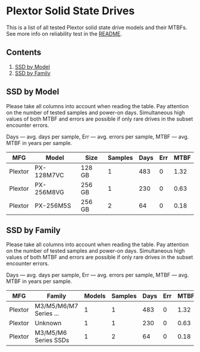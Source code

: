 Plextor Solid State Drives
==========================

This is a list of all tested Plextor solid state drive models and their MTBFs. See
more info on reliability test in the [README](https://github.com/bsdhw/SMART).

Contents
--------

1. [ SSD by Model  ](#ssd-by-model)
2. [ SSD by Family ](#ssd-by-family)

SSD by Model
------------

Please take all columns into account when reading the table. Pay attention on the
number of tested samples and power-on days. Simultaneous high values of both MTBF
and errors are possible if only rare drives in the subset encounter errors.

Days   — avg. days per sample,
Err    — avg. errors per sample,
MTBF   — avg. MTBF in years per sample.

| MFG       | Model              | Size   | Samples | Days  | Err   | MTBF   |
|-----------|--------------------|--------|---------|-------|-------|--------|
| Plextor   | PX-128M7VC         | 128 GB | 1       | 483   | 0     | 1.32   |
| Plextor   | PX-256M8VG         | 256 GB | 1       | 230   | 0     | 0.63   |
| Plextor   | PX-256M5S          | 256 GB | 2       | 64    | 0     | 0.18   |

SSD by Family
-------------

Please take all columns into account when reading the table. Pay attention on the
number of tested samples and power-on days. Simultaneous high values of both MTBF
and errors are possible if only rare drives in the subset encounter errors.

Days   — avg. days per sample,
Err    — avg. errors per sample,
MTBF   — avg. MTBF in years per sample.

| MFG       | Family                 | Models | Samples | Days  | Err   | MTBF   |
|-----------|------------------------|--------|---------|-------|-------|--------|
| Plextor   | M3/M5/M6/M7 Series ... | 1      | 1       | 483   | 0     | 1.32   |
| Plextor   | Unknown                | 1      | 1       | 230   | 0     | 0.63   |
| Plextor   | M3/M5/M6 Series SSDs   | 1      | 2       | 64    | 0     | 0.18   |
